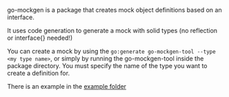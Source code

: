 go-mockgen is a package that creates mock object definitions based on an interface.

It uses code generation to generate a mock with solid types (no reflection or interface{} needed!)

You can create a mock by using the `go:generate go-mockgen-tool --type <my type name>`, or simply by running the go-mockgen-tool inside the package directory. You must specify the name of the type you want to create a definition for.

There is an example in the [example folder](./example)